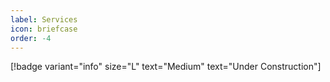 ```yaml
---
label: Services
icon: briefcase
order: -4
---
```


[!badge  variant="info" size="L" text="Medium" text="Under Construction"] 

